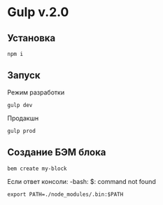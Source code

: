 Gulp v.2.0
=====================

Установка
-----------------------------------

    npm i

Запуск
-----------------------------------
Режим разработки

    gulp dev
    
Продакшн

    gulp prod

Создание БЭМ блока
-----------------------------------

    bem create my-block

Если ответ консоли: -bash: $: command not found

    export PATH=./node_modules/.bin:$PATH
